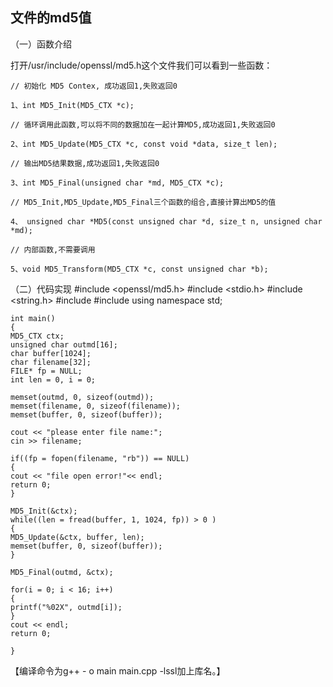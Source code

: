 ## 文件的md5值 ##
（一）函数介绍

 打开/usr/include/openssl/md5.h这个文件我们可以看到一些函数：
     
    // 初始化 MD5 Contex, 成功返回1,失败返回0
     
    1、int MD5_Init(MD5_CTX *c);
     
    // 循环调用此函数,可以将不同的数据加在一起计算MD5,成功返回1,失败返回0
     
    2、int MD5_Update(MD5_CTX *c, const void *data, size_t len);
     
    // 输出MD5结果数据,成功返回1,失败返回0
     
    3、int MD5_Final(unsigned char *md, MD5_CTX *c);
     
    // MD5_Init,MD5_Update,MD5_Final三个函数的组合,直接计算出MD5的值
     
    4、 unsigned char *MD5(const unsigned char *d, size_t n, unsigned char *md);
     
    // 内部函数,不需要调用
     
    5、void MD5_Transform(MD5_CTX *c, const unsigned char *b);
（二）代码实现
    #include <openssl/md5.h>
    #include <stdio.h>
    #include <string.h>
    #include <iostream>
    #include <iomanip>
    using namespace std;
     
    int main()
    {
    MD5_CTX ctx;
    unsigned char outmd[16];
    char buffer[1024];
    char filename[32];
    FILE* fp = NULL;
    int len = 0, i = 0;
     
    memset(outmd, 0, sizeof(outmd));
    memset(filename, 0, sizeof(filename));
    memset(buffer, 0, sizeof(buffer));
     
    cout << "please enter file name:";
    cin >> filename;
     
    if((fp = fopen(filename, "rb")) == NULL)
    {
    cout << "file open error!"<< endl;
    return 0;
    }
     
    MD5_Init(&ctx);
    while((len = fread(buffer, 1, 1024, fp)) > 0 )
    {
    MD5_Update(&ctx, buffer, len);
    memset(buffer, 0, sizeof(buffer));
    }
     
    MD5_Final(outmd, &ctx);
     
    for(i = 0; i < 16; i++)
    {
    printf("%02X", outmd[i]);
    }
    cout << endl;
    return 0;
     
    }
【编译命令为g++ - o main main.cpp -lssl加上库名。】